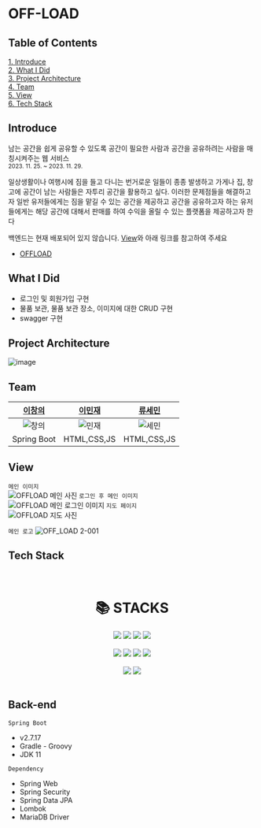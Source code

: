 # OFF-LOAD

## Table of Contents

[1. Introduce](#introduce)  
[2. What I Did](#what-i-did)  
[3. Project Architecture](#project-architecture)  
[4. Team](#team)  
[5. View](#view)  
[6. Tech Stack](#tech-stack)  

## Introduce
남는 공간을 쉽게 공유할 수 있도록 공간이 필요한 사람과 공간을 공유하려는 사람을 매칭시켜주는 웹 서비스  
<sup>2023. 11. 25. ~ 2023. 11. 29.</sup>   

일상생활이나 여행시에 짐을 들고 다니는 번거로운 일들이 종종 발생하고 가게나 집, 창고에 공간이 남는 사람들은 자투리 공간을 활용하고 싶다.
이러한 문제점들을 해결하고자 일반 유저들에게는 짐을 맡길 수 있는 공간을 제공하고 공간을 공유하고자 하는 유저들에게는 해당 공간에 대해서 판매를 하여 수익을 올릴 수 있는 플랫폼을 제공하고자 한다  

백엔드는 현재 배포되어 있지 않습니다. [View](#view)와 아래 링크를 참고하여 주세요
- [OFFLOAD](https://offloadwara.netlify.app/)

## What I Did
- 로그인 및 회원가입 구현
- 물품 보관, 물품 보관 장소, 이미지에 대한 CRUD 구현
- swagger 구현

## Project Architecture

![image](https://github.com/user-attachments/assets/98a12cb6-e43b-4976-9a5e-ad8a80501c0a)


## Team

|[이창의](https://github.com/changuii)|[이민재](https://github.com/mimijae)|[류세민](https://github.com/ryusemin)|
|:--:|:--:|:--:|
| ![창의](https://github.com/wara-capstone/CreativeFusion/assets/122252160/021259e7-174c-4925-a232-fb15b6d0236e) | ![민재](https://github.com/wara-capstone/CreativeFusion/assets/122252160/8f5dad0f-f0ba-46f5-b4bd-4a5c64db65de) | ![세민](https://github.com/wara-capstone/CreativeFusion/assets/122252160/799b0d3f-dbf8-4024-abe2-a0f517eeed6d) |
| Spring Boot | HTML,CSS,JS | HTML,CSS,JS |

## View

`메인 이미지`   
![OFFLOAD 메인 사진](https://github.com/wara-capstone/CreativeFusion/assets/122252160/554b63c5-99e5-4f1d-ab8e-82aa60bab035)
`로그인 후 메인 이미지`   
![OFFLOAD 메인 로그인 이미지](https://github.com/wara-capstone/CreativeFusion/assets/122252160/1e850047-21c7-41a4-8590-ce13a1ab7836)
`지도 페이지`  
![OFFLOAD 지도 사진](https://github.com/wara-capstone/CreativeFusion/assets/122252160/b1fb6f12-3664-4f45-aa6a-81c6fe46657b)

`메인 로고`
![OFF_LOAD 2-001](https://github.com/wara-capstone/CreativeFusion/assets/122252160/eed37fbc-975e-4e21-b8ad-126da0f2e2c3)


## Tech Stack

<br>

<div align=center><h1>📚 STACKS</h1></div>
<div align=center>
<img src="https://img.shields.io/badge/java-007396?style=for-the-badge&logo=java&logoColor=white">
<img src="https://img.shields.io/badge/html5-E34F26?style=for-the-badge&logo=html5&logoColor=white">
<img src="https://img.shields.io/badge/css-1572B6?style=for-the-badge&logo=css3&logoColor=white">
<img src="https://img.shields.io/badge/javascript-F7DF1E?style=for-the-badge&logo=javascript&logoColor=black">
</div>
<br>
<div align=center>
<img src="https://img.shields.io/badge/mariaDB-003545?style=for-the-badge&logo=mariaDB&logoColor=white">
<img src="https://img.shields.io/badge/springboot-6DB33F?style=for-the-badge&logo=springboot&logoColor=white">
<img src="https://img.shields.io/badge/gradle-02303A?style=for-the-badge&logo=gradle&logoColor=white">
<img src="https://img.shields.io/badge/jquery-0769AD?style=for-the-badge&logo=jquery&logoColor=white">
</div>
<br>
<div align=center>
<img src="https://img.shields.io/badge/bootstrap-7952B3?style=for-the-badge&logo=bootstrap&logoColor=white">
<img src="https://img.shields.io/badge/firebase-FFCA28?style=for-the-badge&logo=apachetomcat&logoColor=white">
</div>
<br>
</center>

## Back-end

`Spring Boot`
- v2.7.17
- Gradle - Groovy
- JDK 11

`Dependency`
- Spring Web
- Spring Security
- Spring Data JPA
- Lombok
- MariaDB Driver
